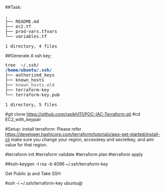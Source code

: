 ##Task:
<pre><font color="#12488B"><b>.</b></font>
├── README.md
├── ec2.tf
├── prod-vars.tfvars
└── variables.tf

1 directory, 4 files
</pre>






##Generate A ssh key;

<pre>tree  ~/.ssh/
<font color="#12488B"><b>/home/ubuntu/.ssh/</b></font>
├── authorized_keys
├── known_hosts
├── <font color="#5E5C64">known_hosts.old</font>
├── terraform-key
└── terraform-key.pub

1 directory, 5 files
</pre>

#git clone https://github.com/rasikh111/POC-IAC-Terraform.git
#cd EC2_with_keypair

#Setup:
install terraform:  Please refer https://developer.hashicorp.com/terraform/tutorials/aws-get-started/install-cli
make sure you change your region, accesskey and secretkey, and ami value for that region.

#terraform init
#terraform validate
#terraform plan
#terraform apply


##ssh-keygen -t rsa -b 4096 ~/.ssh/terraform-key

Get Public ip and Take SSH

#ssh -i ~/.ssh/terraform-key ubuntu@<public-ip>
